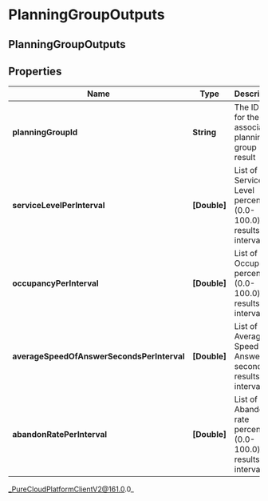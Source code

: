 # PlanningGroupOutputs

## PlanningGroupOutputs

## Properties

|Name | Type | Description | Notes|
|------------ | ------------- | ------------- | -------------|
| **planningGroupId** | **String** | The ID for for the associated planning group result | |
| **serviceLevelPerInterval** | **[Double]** | List of Service Level percentage (0.0-100.0) results per interval | |
| **occupancyPerInterval** | **[Double]** | List of Occupancy percentage (0.0-100.0) results per interval | |
| **averageSpeedOfAnswerSecondsPerInterval** | **[Double]** | List of Average Speed of Answer (in seconds) results per interval | |
| **abandonRatePerInterval** | **[Double]** | List of Abandon rate percentage (0.0-100.0) results per interval | |



_PureCloudPlatformClientV2@161.0.0_
